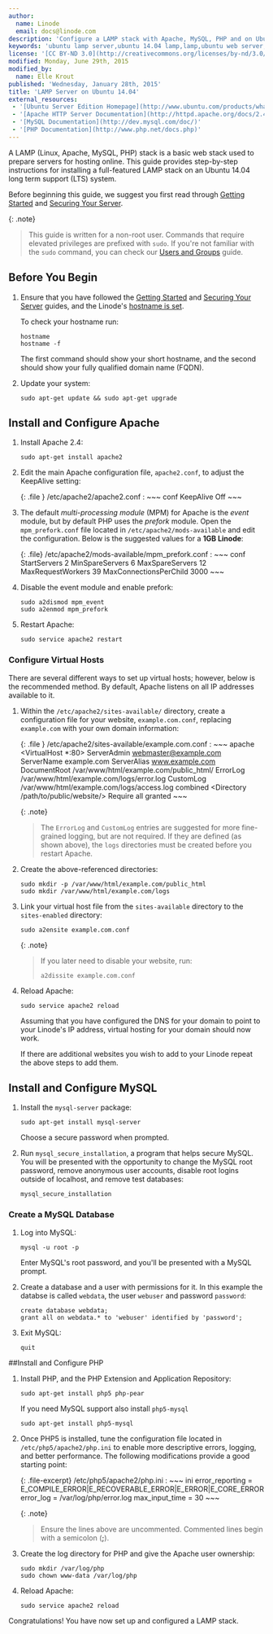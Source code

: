 ```yaml
---
author:
  name: Linode
  email: docs@linode.com
description: 'Configure a LAMP stack with Apache, MySQL, PHP and on Ubuntu 14.04'
keywords: 'ubuntu lamp server,ubuntu 14.04 lamp,lamp,ubuntu web server,apache,mysql,php,ubuntu 14.04'
license: '[CC BY-ND 3.0](http://creativecommons.org/licenses/by-nd/3.0/us/)'
modified: Monday, June 29th, 2015
modified_by:
  name: Elle Krout
published: 'Wednesday, January 28th, 2015'
title: 'LAMP Server on Ubuntu 14.04'
external_resources:
 - '[Ubuntu Server Edition Homepage](http://www.ubuntu.com/products/whatisubuntu/serveredition)'
 - '[Apache HTTP Server Documentation](http://httpd.apache.org/docs/2.4/)'
 - '[MySQL Documentation](http://dev.mysql.com/doc/)'
 - '[PHP Documentation](http://www.php.net/docs.php)'
---
```


A LAMP (Linux, Apache, MySQL, PHP) stack is a basic web stack used to prepare servers for hosting online. This guide provides step-by-step instructions for installing a full-featured LAMP stack on an Ubuntu 14.04 long term support (LTS) system.

Before beginning this guide, we suggest you first read through [Getting Started](/docs/getting-started) and [Securing Your Server](/docs/security/securing-your-server/).

{: .note}
>
>This guide is written for a non-root user. Commands that require elevated privileges are prefixed with `sudo`. If you're not familiar with the `sudo` command, you can check our [Users and Groups](/docs/tools-reference/linux-users-and-groups) guide.

## Before You Begin

1.  Ensure that you have followed the [Getting Started](/docs/getting-started) and [Securing Your Server](/docs/security/securing-your-server) guides, and the Linode's [hostname is set](/docs/getting-started#setting-the-hostname).

    To check your hostname run:

        hostname
        hostname -f

    The first command should show your short hostname, and the second should show your fully qualified domain name (FQDN).

2.  Update your system:

        sudo apt-get update && sudo apt-get upgrade

## Install and Configure Apache

1.  Install Apache 2.4:

        sudo apt-get install apache2

2.  Edit the main Apache configuration file, `apache2.conf`, to adjust the KeepAlive setting:

    {: .file }
    /etc/apache2/apache2.conf
    :   ~~~ conf
        KeepAlive Off
        ~~~

3.  The default *multi-processing module* (MPM) for Apache is the *event* module, but by default PHP uses the *prefork* module. Open the `mpm_prefork.conf` file located in `/etc/apache2/mods-available` and edit the configuration. Below is the suggested values for a **1GB Linode**:

    {: .file}
    /etc/apache2/mods-available/mpm_prefork.conf
    :   ~~~ conf
        <IfModule mpm_prefork_module>
                StartServers            2
                MinSpareServers         6
                MaxSpareServers         12
                MaxRequestWorkers       39
                MaxConnectionsPerChild  3000
        </IfModule>
        ~~~

4.  Disable the event module and enable prefork:

        sudo a2dismod mpm_event
        sudo a2enmod mpm_prefork

5.  Restart Apache:

        sudo service apache2 restart


### Configure Virtual Hosts

There are several different ways to set up virtual hosts; however, below is the recommended method. By default, Apache listens on all IP addresses available to it.

1.  Within the `/etc/apache2/sites-available/` directory, create a configuration file for your website, `example.com.conf`, replacing `example.com` with your own domain information:

    {: .file }
    /etc/apache2/sites-available/example.com.conf
    :   ~~~ apache
        <VirtualHost *:80> 
             ServerAdmin webmaster@example.com
             ServerName example.com
             ServerAlias www.example.com
             DocumentRoot /var/www/html/example.com/public_html/
             ErrorLog /var/www/html/example.com/logs/error.log 
             CustomLog /var/www/html/example.com/logs/access.log combined
             <Directory /path/to/public/website/>
                Require all granted
             </Directory>
        </VirtualHost>
        ~~~

    {: .note}
    >
    >The `ErrorLog` and `CustomLog` entries are suggested for more fine-grained logging, but are not required. If they are defined (as shown above), the `logs` directories must be created before you restart Apache.

2.  Create the above-referenced directories:

        sudo mkdir -p /var/www/html/example.com/public_html
        sudo mkdir /var/www/html/example.com/logs

3.  Link your virtual host file from the `sites-available` directory to the `sites-enabled` directory:

        sudo a2ensite example.com.conf

    {: .note}
    >
    >If you later need to disable your website, run:
    >
    >     a2dissite example.com.conf
    
4.  Reload Apache:

        sudo service apache2 reload

    Assuming that you have configured the DNS for your domain to point to your Linode's IP address, virtual hosting for your domain should now work.

    If there are additional websites you wish to add to your Linode repeat the above steps to add them.


## Install and Configure MySQL

1.  Install the `mysql-server` package:

        sudo apt-get install mysql-server 

    Choose a secure password when prompted.

2.  Run `mysql_secure_installation`, a program that helps secure MySQL. You will be presented with the opportunity to change the MySQL root password, remove anonymous user accounts, disable root logins outside of localhost, and remove test databases:

        mysql_secure_installation

### Create a MySQL Database

1.  Log into MySQL:

        mysql -u root -p 

    Enter MySQL's root password, and you'll be presented with a MySQL prompt.

4.  Create a database and a user with permissions for it. In this example the databse is called `webdata`, the user `webuser` and password `password`:

        create database webdata; 
        grant all on webdata.* to 'webuser' identified by 'password'; 

5.  Exit MySQL:

        quit 

##Install and Configure PHP

1.  Install PHP, and the PHP Extension and Application Repository:

        sudo apt-get install php5 php-pear

    If you need MySQL support also install `php5-mysql`

        sudo apt-get install php5-mysql

2.  Once PHP5 is installed, tune the configuration file located in `/etc/php5/apache2/php.ini` to enable more descriptive errors, logging, and better performance. The following modifications provide a good starting point:

    {: .file-excerpt}
    /etc/php5/apache2/php.ini
    :   ~~~ ini
        error_reporting = E_COMPILE_ERROR|E_RECOVERABLE_ERROR|E_ERROR|E_CORE_ERROR
        error_log = /var/log/php/error.log
        max_input_time = 30
        ~~~

    {: .note}
    >
    >Ensure the lines above are uncommented. Commented lines begin with a semicolon (**;**).

3.  Create the log directory for PHP and give the Apache user ownership:

        sudo mkdir /var/log/php
        sudo chown www-data /var/log/php

4.  Reload Apache:

        sudo service apache2 reload

Congratulations! You have now set up and configured a LAMP stack.